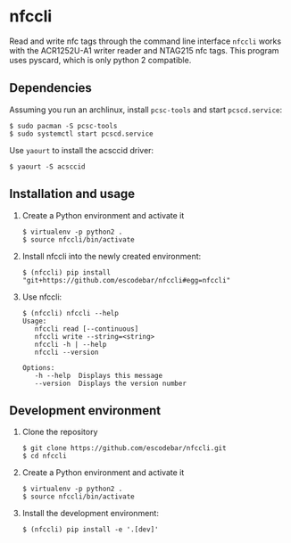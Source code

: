 # nfccli

Read and write nfc tags through the command line interface
`nfccli` works with the ACR1252U-A1 writer reader and NTAG215 nfc tags.
This program uses pyscard, which is only python 2 compatible.

## Dependencies

Assuming you run an archlinux, install `pcsc-tools` and start `pcscd.service`:

``` shell
$ sudo pacman -S pcsc-tools
$ sudo systemctl start pcscd.service
```

Use `yaourt` to install the acsccid driver:
``` shell
$ yaourt -S acsccid
```

## Installation and usage

1. Create a Python environment and activate it
   ``` shell
   $ virtualenv -p python2 .
   $ source nfccli/bin/activate
   ```
2. Install nfccli into the newly created environment:
   ``` shell
   $ (nfccli) pip install "git+https://github.com/escodebar/nfccli#egg=nfccli"
   ```
3. Use nfccli:
   ``` shell
   $ (nfccli) nfccli --help
   Usage:
      nfccli read [--continuous]
      nfccli write --string=<string>
      nfccli -h | --help
      nfccli --version

   Options:
      -h --help  Displays this message
      --version  Displays the version number
   ```


## Development environment

1. Clone the repository
   ``` shell
   $ git clone https://github.com/escodebar/nfccli.git
   $ cd nfccli
   ```
2. Create a Python environment and activate it
   ``` shell
   $ virtualenv -p python2 .
   $ source nfccli/bin/activate
   ```
3. Install the development environment:
   ``` shell
   $ (nfccli) pip install -e '.[dev]'
   ```
